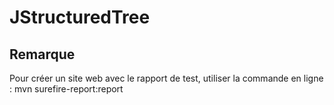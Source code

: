 # JStructuredTree

## Remarque
Pour créer un site web avec le rapport de test, utiliser la commande en ligne :
    mvn surefire-report:report
